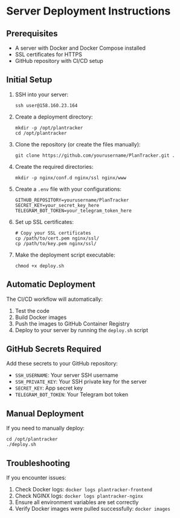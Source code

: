 # Server Deployment Instructions

## Prerequisites

- A server with Docker and Docker Compose installed
- SSL certificates for HTTPS
- GitHub repository with CI/CD setup

## Initial Setup

1. SSH into your server:
   ```
   ssh user@158.160.23.164
   ```

2. Create a deployment directory:
   ```
   mkdir -p /opt/plantracker
   cd /opt/plantracker
   ```

3. Clone the repository (or create the files manually):
   ```
   git clone https://github.com/yourusername/PlanTracker.git .
   ```

4. Create the required directories:
   ```
   mkdir -p nginx/conf.d nginx/ssl nginx/www
   ```

5. Create a `.env` file with your configurations:
   ```
   GITHUB_REPOSITORY=yourusername/PlanTracker
   SECRET_KEY=your_secret_key_here
   TELEGRAM_BOT_TOKEN=your_telegram_token_here
   ```

6. Set up SSL certificates:
   ```
   # Copy your SSL certificates
   cp /path/to/cert.pem nginx/ssl/
   cp /path/to/key.pem nginx/ssl/
   ```

7. Make the deployment script executable:
   ```
   chmod +x deploy.sh
   ```

## Automatic Deployment

The CI/CD workflow will automatically:
1. Test the code
2. Build Docker images
3. Push the images to GitHub Container Registry
4. Deploy to your server by running the `deploy.sh` script

## GitHub Secrets Required

Add these secrets to your GitHub repository:
- `SSH_USERNAME`: Your server SSH username
- `SSH_PRIVATE_KEY`: Your SSH private key for the server
- `SECRET_KEY`: App secret key
- `TELEGRAM_BOT_TOKEN`: Your Telegram bot token

## Manual Deployment

If you need to manually deploy:
```
cd /opt/plantracker
./deploy.sh
```

## Troubleshooting

If you encounter issues:
1. Check Docker logs: `docker logs plantracker-frontend`
2. Check NGINX logs: `docker logs plantracker-nginx`
3. Ensure all environment variables are set correctly
4. Verify Docker images were pulled successfully: `docker images` 